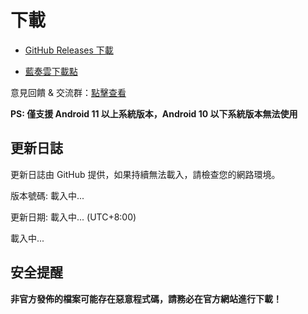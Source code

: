# 下載

- [GitHub Releases 下載](https://github.com/Sevtinge/Cemiuiler/releases)
 
- [藍奏雲下載點](https://api.sevtinge.cc/update.php)

意見回饋 & 交流群：[點擊查看](/zh_TW/Support.html)

**PS: 僅支援 Android 11 以上系統版本，Android 10 以下系統版本無法使用**

## 更新日誌

<span id="hidden">更新日誌由 GitHub 提供，如果持續無法載入，請檢查您的網路環境。</span>

版本號碼: <span id="version">載入中...</span>

更新日期: <span id="date">載入中...</span> (UTC+8:00)

<p id="info">載入中...</p>

## 安全提醒

**非官方發佈的檔案可能存在惡意程式碼，請務必在官方網站進行下載！**

<script setup>
import FetchInfo from '/.vitepress/components/FetchInfo.vue'
</script>
<FetchInfo/>
